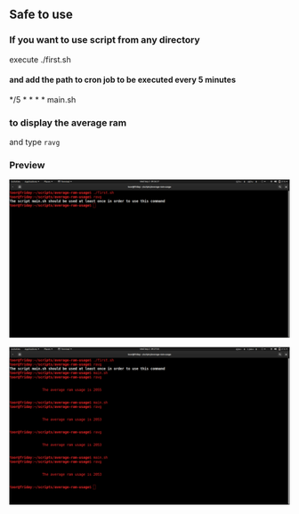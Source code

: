 ## Safe to use 
### If you want to use script from any directory 
execute ./first.sh 
#### and add the path to cron job to be executed every 5 minutes 
*/5 * * * * main.sh

### to display the average ram
and type ```ravg```

### Preview
![](assets/1.png)


![](assets/2.png)